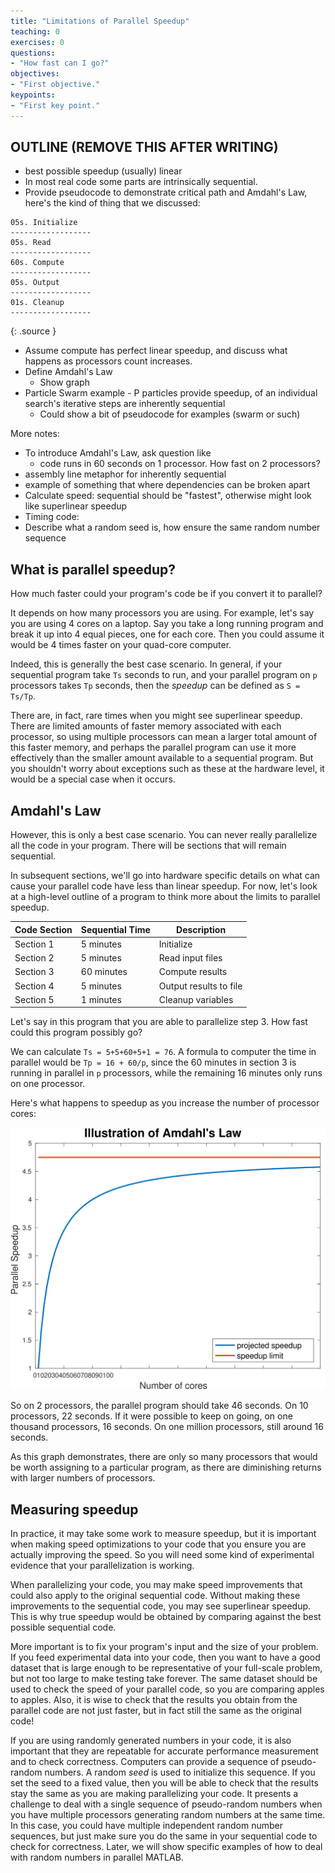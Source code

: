 ```yaml
---
title: "Limitations of Parallel Speedup"
teaching: 0
exercises: 0
questions:
- "How fast can I go?"
objectives:
- "First objective."
keypoints:
- "First key point."
---
```


## OUTLINE (REMOVE THIS AFTER WRITING)

 * best possible speedup (usually) linear
 * In most real code some parts are intrinsically sequential.
 * Provide pseudocode to demonstrate critical path and Amdahl's Law, here's the kind of thing that we discussed:
 
~~~
05s. Initialize
------------------
05s. Read
------------------
60s. Compute
------------------
05s. Output
------------------
01s. Cleanup
------------------
~~~
{: .source }
  * Assume compute has perfect linear speedup, and discuss what happens as processors count increases.
  * Define Amdahl's Law
      * Show graph
  * Particle Swarm example - P particles provide speedup, of an
    individual search's iterative steps are inherently sequential
      * Could show a bit of pseudocode for examples (swarm or such)
    
More notes:
  * To introduce Amdahl's Law, ask question like
      * code runs in 60 seconds on 1 processor.  How fast on 2 processors?
  * assembly line metaphor for inherently sequential
  * example of something that where dependencies can be broken apart
  * Calculate speed: sequential should be "fastest", otherwise might
    look like superlinear speedup
  * Timing code: 
  * Describe what a random seed is, how ensure the same random number sequence

## What is parallel speedup?

How much faster could your program's code be if you convert it to parallel?

It depends on how many processors you are using.  For example, let's say you are using 4 cores on a laptop.  Say you take a long running program and break it up into 4 equal pieces, one for each core.  Then you could assume it would be 4 times faster on your quad-core computer.

Indeed, this is generally the best case scenario.  In general, if your sequential program take `Ts` seconds to run, and your parallel program on `p` processors takes `Tp` seconds, then the *speedup* can be defined as `S = Ts/Tp`.

There are, in fact, rare times when you might see superlinear speedup.  There are limited amounts of faster memory associated with each processor, so using multiple processors can mean a larger total amount of this faster memory, and perhaps the parallel program can use it more effectively than the smaller amount available to a sequential program.  But you shouldn't worry about exceptions such as these at the hardware level, it would be a special case when it occurs.

## Amdahl's Law

However, this is only a best case scenario.  You can never really parallelize all the code in your program.  There will be sections that will remain sequential.

In subsequent sections, we'll go into hardware specific details on what can cause your parallel code have less than linear speedup.  For now, let's look at a high-level outline of a program to think more about the limits to parallel speedup.

| Code Section | Sequential Time | Description |
| --- | --- | --- |
| Section 1 | 5 minutes | Initialize |
| Section 2 | 5 minutes | Read input files |
| Section 3 | 60 minutes | Compute results |
| Section 4 | 5 minutes | Output results to file |
| Section 5 | 1 minutes | Cleanup variables |

Let's say in this program that you are able to parallelize step 3.  How fast could this program possibly go?

We can calculate `Ts = 5+5+60+5+1 = 76`.  A formula to computer the time in parallel would be `Tp = 16 + 60/p`, since the 60 minutes in section 3 is running in parallel in `p` processors, while the remaining 16 minutes only runs on one processor.

Here's what happens to speedup as you increase the number of processor cores:

![Theoretical Speedup](../fig/speedup.svg)

So on 2 processors, the parallel program should take 46 seconds.  On 10 processors, 22 seconds.  If it were possible to keep on going, on one thousand processors, 16 seconds.  On one million processors, still around 16 seconds.

As this graph demonstrates, there are only so many processors that would be worth assigning to a particular program, as there are diminishing returns with larger numbers of processors.

## Measuring speedup

In practice, it may take some work to measure speedup, but it is important when making speed optimizations to your code that you ensure you are actually improving the speed. So you will need some kind of experimental evidence that your parallelization is working.

When parallelizing your code, you may make speed improvements that could also apply to the original sequential code.  Without making these improvements to the sequential code, you may see superlinear speedup.  This is why true speedup would be obtained by comparing against the best possible sequential code.

More important is to fix your program's input and the size of your problem.  If you feed experimental data into your code, then you want to have a good dataset that is large enough to be representative of your full-scale problem, but not too large to make testing take forever.  The same dataset should be used to check the speed of your parallel code, so you are comparing apples to apples.  Also, it is wise to check that the results you obtain from the parallel code are not just faster, but in fact still the same as the original code!

If you are using randomly generated numbers in your code, it is also important that they are repeatable for accurate performance measurement and to check correctness.  Computers can provide a sequence of pseudo-random numbers.  A random *seed* is used to initialize this sequence.  If you set the seed to a fixed value, then you will be able to check that the results stay the same as you are making parallelizing your code.  It presents a challenge to deal with a single sequence of pseudo-random numbers when you have multiple processors generating random numbers at the same time.  In this case, you could have multiple independent random number 
sequences, but just make sure you do the same in your sequential code to check for correctness.  Later, we will show specific examples of how to deal with random numbers in parallel MATLAB.
